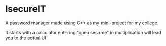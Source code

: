 # IsecureIT
A password manager made using C++ as my mini-project for my college.

It starts with a calculator
entering "open sesame" in multiplication will lead you to the actual UI
